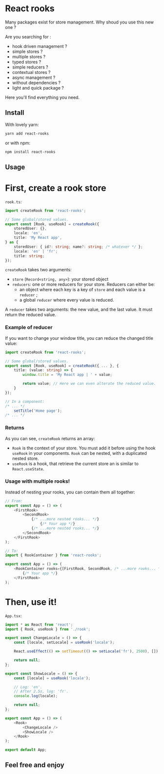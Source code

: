 # React rooks

Many packages exist for store management.
Why shoud you use this new one ?

Are you searching for :
- hook driven management ?
- simple stores ?
- multiple stores ?
- typed stores ?
- simple reducers ?
- contextual stores ?
- async management ?
- without dependencies ?
- light and quick package ?

Here you'll find everything you need.

## Install

With lovely yarn:
```bash
yarn add react-rooks
```

or with npm:
```bash
npm install react-rooks
```

## Usage

# First, create a rook store

`rook.ts`:
```typescript
import createRook from 'react-rooks';

// Some global/stored values.
export const [Rook, useRook] = createRook({
    storedUser: {},
    locale: 'en',
    title: 'My React app',
} as {
    storedUser: { id?: string; name?: string; /* whatever */ };
    locale: 'en' | 'fr';
    title: string;
});
```

`createRook` takes two arguments:
- `store` (`Record<string, any>`): your stored object
- `reducers`: one or more reducers for your store. Reducers can either be:
  - an object where each key is a key of `store` and each value is a `reducer` ;
  - a global `reducer` where every value is reduced.

A `reducer` takes two arguments: the new value, and the last value. It must return the reduced value.

### Example of reducer

If you want to change your window title, you can reduce the changed title value:
```typescript
import createRook from 'react-rooks';

// Some global/stored values.
export const [Rook, useRook] = createRook({ ... }, {
    title: (value: string) => {
        window.title = 'My React app | ' + value;

        return value; // Here we can even alterate the reduced value.
    }
});

// In a component:
/* ... */
    setTitle('Home page');
/* ... */
```

### Returns

As you can see, `createRook` returns an array:
- `Rook` is the context of your store. You must add it before using the hook `useRook` in your components. `Rook` can be nested, with a duplicated nested store.
- `useRook` is a hook, that retrieve the current store an is similar to `React.useState`.

### Usage with multiple rooks!

Instead of nesting your rooks, you can contain them all together:
```typescript
// From:
export const App = () => (
	<FirstRook>
	    <SecondRook>
            {/* ...more nested rooks... */}
		        {/* Your app */}
            {/* ...more nested rooks... */}
	    </SecondRook>
	</FirstRook>
);

// To:
import { RookContainer } from 'react-rooks';

export const App = () => (
	<RookContainer rooks={[FirstRook, SecondRook, /* ...more rooks... */]}>
        {/* Your app */}
	</FirstRook>
);
```

# Then, use it!

`App.tsx`:
```typescript
import * as React from 'react';
import { Rook, useRook } from './rook';

export const ChangeLocale = () => {
	const [locale, setLocale] = useRook('locale');

	React.useEffect(() => setTimeout(() => setLocale('fr'), 2500), []);

	return null;
};

export const ShowLocale = () => {
	const [locale] = useRook('locale');

	// Log: 'en'.
	// After 2.5s, log: 'fr'.
	console.log(locale);

	return null;
};

export const App = () => (
	<Rook>
		<ChangeLocale />
		<ShowLocale />
	</Rook>
);

export default App;
```

## Feel free and enjoy
